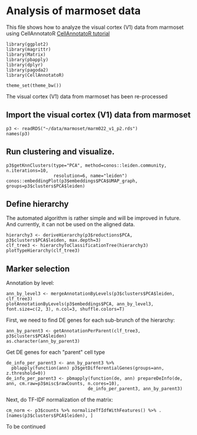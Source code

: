 # Analysis of marmoset data

This file shows how to analyze the visual cortex (V1) data from marmoset  using CellAnnotatoR [CellAnnotatoR tutorial](https://github.com/khodosevichlab/CellAnnotatoR/blob/master/vignettes/mca_marker_selection.md) 

```{r}
library(ggplot2)
library(magrittr)
library(Matrix)
library(pbapply)
library(dplyr)
library(pagoda2)
library(CellAnnotatoR)

theme_set(theme_bw())
```

The visual cortex (V1) data from marmoset has been re-processed

## Import the visual cortex (V1) data from marmoset

```{r}
p3 <- readRDS("~/data/marmoset/marm022_v1_p2.rds")
names(p3)
```

## Run clustering and visualize.

```{r}
p3$getKnnClusters(type="PCA", method=conos::leiden.community, n.iterations=10, 
                  resolution=6, name="leiden")
conos::embeddingPlot(p3$embeddings$PCA$UMAP_graph, groups=p3$clusters$PCA$leiden)
```

## Define hierarchy

The automated algorithm is rather simple and will be improved in future. And currently, it can not be used on the aligned data.

```{r} 
hierarchy3 <- deriveHierarchy(p3$reductions$PCA, p3$clusters$PCA$leiden, max.depth=3)
clf_tree3 <- hierarchyToClassificationTree(hierarchy3)
plotTypeHierarchy(clf_tree3)
```

## Marker selection

Annotation by level:

```{r}
ann_by_level3 <- mergeAnnotationByLevels(p3$clusters$PCA$leiden, clf_tree3)
plotAnnotationByLevels(p3$embeddings$PCA, ann_by_level3, font.size=c(2, 3), n.col=3, shuffle.colors=T)
```

First, we need to find DE genes for each sub-brunch of the hierarchy:

```{r}
ann_by_parent3 <- getAnnotationPerParent(clf_tree3, p3$clusters$PCA$leiden)
as.character(ann_by_parent3)
```

Get DE genes for each "parent" cell type

```{r}
de_info_per_parent3 <- ann_by_parent3 %>% 
  pblapply(function(ann) p3$getDifferentialGenes(groups=ann, z.threshold=0))
de_info_per_parent3 <- pbmapply(function(de, ann) prepareDeInfo(de, ann, cm.raw=p3$misc$rawCounts, n.cores=10), 
                               de_info_per_parent3, ann_by_parent3)
```

Next, do TF-IDF normalization of the matrix:

```{r}
cm_norm <- p3$counts %>% normalizeTfIdfWithFeatures() %>% .[names(p3$clusters$PCA$leiden), ]
```
To be continued